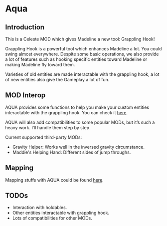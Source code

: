 # Aqua

## Introduction

This is a Celeste MOD which gives Madeline a new tool: Grappling Hook!

Grappling Hook is a powerful tool which enhances Madeline a lot. You could swing almost everywhere. Despite some basic operations, we also provide a lot of features such as hooking specific entities toward Madeline or making Madeline fly toward them.

Varieties of old entities are made interactable with the grappling hook, a lot of new entities also give the Gameplay a lot of fun.

## MOD Interop

AQUA provides some functions to help you make your custom entities interactable with the grappling hook. You can check it [here](https://github.com/wanmaple/Celeste-Aqua/wiki/Custom-with-Aqua).

AQUA will also add compatibilities to some popular MODs, but it’s such a heavy work. I’ll handle them step by step.

Current supported third-party MODs:
- Gravity Helper: Works well in the inversed gravity circumstance.
- Maddie's Helping Hand: Different sides of jump throughs.

## Mapping

Mapping stuffs with AQUA could be found [here](https://github.com/wanmaple/Celeste-Aqua/wiki/Mapping-with-Aqua).

## TODOs

- Interaction with holdables.
- Other entities interactable with grappling hook.
- Lots of compatibilities for other MODs.